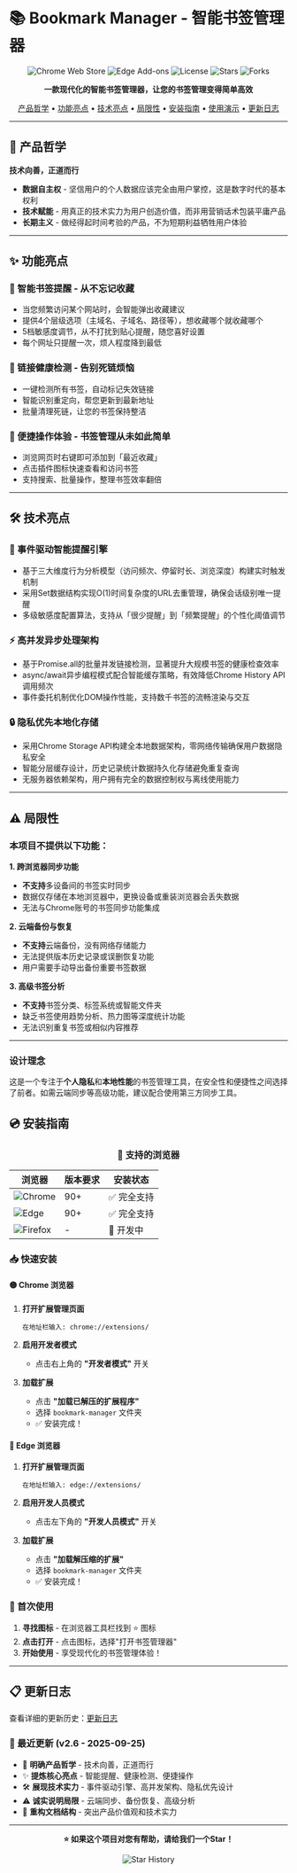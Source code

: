 # 📚 Bookmark Manager - 智能书签管理器

<div align="center">

![Chrome Web Store](https://img.shields.io/badge/Chrome-Web%20Store-brightgreen?style=for-the-badge&logo=googlechrome)
![Edge Add-ons](https://img.shields.io/badge/Edge-Add%20Ons-brightgreen?style=for-the-badge&logo=microsoftedge)
![License](https://img.shields.io/badge/License-MIT-blue?style=for-the-badge)
![Stars](https://img.shields.io/github/stars/akira82-ai/bookmark-manager?style=for-the-badge&logo=github)
![Forks](https://img.shields.io/github/forks/akira82-ai/bookmark-manager?style=for-the-badge&logo=github)

**一款现代化的智能书签管理器，让您的书签管理变得简单高效**

[产品哲学](#-产品哲学) • [功能亮点](#-功能亮点) • [技术亮点](#-技术亮点) • [局限性](#-局限性) • [安装指南](#-安装指南) • [使用演示](#-使用演示) • [更新日志](#-更新日志)

</div>

---

## 🎯 产品哲学

**技术向善，正道而行**

- **数据自主权** - 坚信用户的个人数据应该完全由用户掌控，这是数字时代的基本权利
- **技术赋能** - 用真正的技术实力为用户创造价值，而非用营销话术包装平庸产品
- **长期主义** - 做经得起时间考验的产品，不为短期利益牺牲用户体验

---

## ✨ 功能亮点

### 🧠 智能书签提醒 - 从不忘记收藏
- 当您频繁访问某个网站时，会智能弹出收藏建议
- 提供4个层级选项（主域名、子域名、路径等），想收藏哪个就收藏哪个
- 5档敏感度调节，从不打扰到贴心提醒，随您喜好设置
- 每个网址只提醒一次，烦人程度降到最低

### 🔗 链接健康检测 - 告别死链烦恼
- 一键检测所有书签，自动标记失效链接
- 智能识别重定向，帮您更新到最新地址
- 批量清理死链，让您的书签保持整洁

### 🚀 便捷操作体验 - 书签管理从未如此简单
- 浏览网页时右键即可添加到「最近收藏」
- 点击插件图标快速查看和访问书签
- 支持搜索、批量操作，整理书签效率翻倍

---

## 🛠️ 技术亮点

### 🎯 事件驱动智能提醒引擎
- 基于三大维度行为分析模型（访问频次、停留时长、浏览深度）构建实时触发机制
- 采用Set数据结构实现O(1)时间复杂度的URL去重管理，确保会话级别唯一提醒
- 多级敏感度配置算法，支持从「很少提醒」到「频繁提醒」的个性化阈值调节

### ⚡ 高并发异步处理架构
- 基于Promise.all的批量并发链接检测，显著提升大规模书签的健康检查效率
- async/await异步编程模式配合智能缓存策略，有效降低Chrome History API调用频次
- 事件委托机制优化DOM操作性能，支持数千书签的流畅渲染与交互

### 🔒 隐私优先本地化存储
- 采用Chrome Storage API构建全本地数据架构，零网络传输确保用户数据隐私安全
- 智能分层缓存设计，历史记录统计数据持久化存储避免重复查询
- 无服务器依赖架构，用户拥有完全的数据控制权与离线使用能力

---

## ⚠️ 局限性

### 本项目不提供以下功能：

**1. 跨浏览器同步功能**
- **不支持**多设备间的书签实时同步
- 数据仅存储在本地浏览器中，更换设备或重装浏览器会丢失数据
- 无法与Chrome账号的书签同步功能集成

**2. 云端备份与恢复**
- **不支持**云端备份，没有网络存储能力
- 无法提供版本历史记录或误删恢复功能
- 用户需要手动导出备份重要书签数据

**3. 高级书签分析**
- **不支持**书签分类、标签系统或智能文件夹
- 缺乏书签使用趋势分析、热力图等深度统计功能
- 无法识别重复书签或相似内容推荐

---

### 设计理念
这是一个专注于**个人隐私**和**本地性能**的书签管理工具，在安全性和便捷性之间选择了前者。如需云端同步等高级功能，建议配合使用第三方同步工具。

## 💿 安装指南

<div align="center">

### 🌟 支持的浏览器

| 浏览器 | 版本要求 | 安装状态 |
|--------|----------|----------|
| ![Chrome](https://img.shields.io/badge/Chrome-90+-brightgreen?style=for-the-badge&logo=googlechrome) | 90+ | ✅ 完全支持 |
| ![Edge](https://img.shields.io/badge/Edge-90+-brightgreen?style=for-the-badge&logo=microsoftedge) | 90+ | ✅ 完全支持 |
| ![Firefox](https://img.shields.io/badge/Firefox-Coming%20Soon-lightgrey?style=for-the-badge&logo=firefox) | - | 🚧 开发中 |

</div>

### 📥 快速安装

#### 🟡 Chrome 浏览器

1. **打开扩展管理页面**
   ```
   在地址栏输入: chrome://extensions/
   ```

2. **启用开发者模式**
   - 点击右上角的 **"开发者模式"** 开关

3. **加载扩展**
   - 点击 **"加载已解压的扩展程序"**
   - 选择 `bookmark-manager` 文件夹
   - ✅ 安装完成！

#### 🔵 Edge 浏览器

1. **打开扩展管理页面**
   ```
   在地址栏输入: edge://extensions/
   ```

2. **启用开发人员模式**
   - 点击左下角的 **"开发人员模式"** 开关

3. **加载扩展**
   - 点击 **"加载解压缩的扩展"**
   - 选择 `bookmark-manager` 文件夹
   - ✅ 安装完成！

### 🎯 首次使用

1. **寻找图标** - 在浏览器工具栏找到 ⭐️ 图标
2. **点击打开** - 点击图标，选择"打开书签管理器"
3. **开始使用** - 享受现代化的书签管理体验！

---

## 📋 更新日志

查看详细的更新历史：[更新日志](release.md)

### 🌟 最近更新 (v2.6 - 2025-09-25)
- 🎯 **明确产品哲学** - 技术向善，正道而行
- ✨ **提炼核心亮点** - 智能提醒、健康检测、便捷操作
- 🛠️ **展现技术实力** - 事件驱动引擎、高并发架构、隐私优先设计
- ⚠️ **诚实说明局限** - 云端同步、备份恢复、高级分析
- 📝 **重构文档结构** - 突出产品价值观和技术实力

---

<div align="center">

**⭐ 如果这个项目对您有帮助，请给我们一个Star！**

![Star History](https://img.shields.io/github/stars/akira82-ai/bookmark-manager?style=social)

</div>
